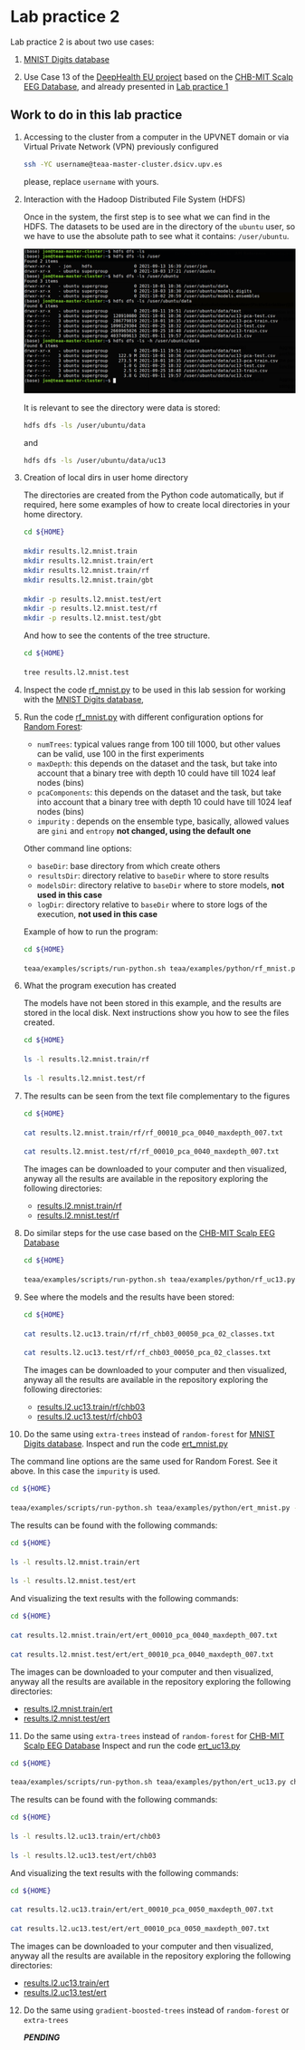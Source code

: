 # Lab practice 2

Lab practice 2 is about two use cases:

1. [MNIST Digits database](https://en.wikipedia.org/wiki/MNIST_database)

2. Use Case 13 of the [DeepHealth EU project](https://deephealth-project.eu)
   based on the [CHB-MIT Scalp EEG Database](https://physionet.org/lightwave/?db=chbmit/1.0.0),
   and already presented in [Lab practice 1](../pract_1)


## Work to do in this lab practice

1. Accessing to the cluster from a computer in the UPVNET domain or via Virtual Private Network (VPN) previously configured

   ```bash
   ssh -YC username@teaa-master-cluster.dsicv.upv.es
   ```

   please, replace `username` with yours.


2. Interaction with the Hadoop Distributed File System (HDFS)

   Once in the system, the first step is to see what we can find in the HDFS.
   The datasets to be used are in the directory of the `ubuntu` user, so we have
   to use the absolute path to see what it contains: `/user/ubuntu`.

   ![Here](figures/hdfs-01.png)

   It is relevant to see the directory were data is stored:

   ```bash
   hdfs dfs -ls /user/ubuntu/data
   ```

   and

   ```bash
   hdfs dfs -ls /user/ubuntu/data/uc13
   ```

3. Creation of local dirs in user home directory

   The directories are created from the Python code automatically, but if required,
   here some examples of how to create local directories in your home directory.

   ```bash
   cd ${HOME}

   mkdir results.l2.mnist.train
   mkdir results.l2.mnist.train/ert
   mkdir results.l2.mnist.train/rf
   mkdir results.l2.mnist.train/gbt

   mkdir -p results.l2.mnist.test/ert
   mkdir -p results.l2.mnist.test/rf
   mkdir -p results.l2.mnist.test/gbt
   ```

   And how to see the contents of the tree structure.

   ```bash
   cd ${HOME}

   tree results.l2.mnist.test
   ```

4. Inspect the code [rf_mnist.py](../../portal.dsic/examples/python/rf_mnist.py)
   to be used in this lab session for working with the
   [MNIST Digits database](https://en.wikipedia.org/wiki/MNIST_database),

5. Run the code [rf_mnist.py](../../portal.dsic/examples/python/rf_mnist.py)
   with different configuration options for [Random Forest](https://en.wikipedia.org/wiki/Random_forest):
    

    - `numTrees`: typical values range from 100 till 1000, but other values can be valid, use 100 in the first experiments
    - `maxDepth`: this depends on the dataset and the task, but take into account that a binary tree with depth 10 could have till 1024 leaf nodes (bins)
    - `pcaComponents`: this depends on the dataset and the task, but take into account that a binary tree with depth 10 could have till 1024 leaf nodes (bins)
    - `impurity` : depends on the ensemble type, basically, allowed values are `gini` and `entropy` **not changed, using the default one**

    Other command line options:

    - `baseDir`: base directory from which create others
    - `resultsDir`: directory relative to `baseDir` where to store results
    - `modelsDir`: directory relative to `baseDir` where to store models, **not used in this case**
    - `logDir`: directory relative to `baseDir` where to store logs of the execution, **not used in this case**

    Example of how to run the program:

   ```bash
   cd ${HOME}

   teaa/examples/scripts/run-python.sh teaa/examples/python/rf_mnist.py --numTrees 10 --maxDepth 7 --pcaComponents 40
   ```

6. What the program execution has created

   The models have not been stored in this example, and the results are stored in the local disk.
   Next instructions show you how to see the files created.

   ```bash
   cd ${HOME}

   ls -l results.l2.mnist.train/rf

   ls -l results.l2.mnist.test/rf
   ```

7. The results can be seen from the text file complementary to the figures

   ```bash
   cd ${HOME}

   cat results.l2.mnist.train/rf/rf_00010_pca_0040_maxdepth_007.txt

   cat results.l2.mnist.test/rf/rf_00010_pca_0040_maxdepth_007.txt
   ```

   The images can be downloaded to your computer and then visualized, anyway all the results are available
   in the repository exploring the following directories:

   - [results.l2.mnist.train/rf](../../portal.dsic/examples/results.l2.mnist.train/rf)
   - [results.l2.mnist.test/rf](../../portal.dsic/examples/results.l2.mnist.test/rf)

8. Do similar steps for the use case based on the
   [CHB-MIT Scalp EEG Database](https://physionet.org/lightwave/?db=chbmit/1.0.0)

   ```bash
   cd ${HOME}

   teaa/examples/scripts/run-python.sh teaa/examples/python/rf_uc13.py chb03 --numTrees 50 --doBinaryClassification --usingPCA 
   ```


9. See where the models and the results have been stored:

   ```bash
   cd ${HOME}

   cat results.l2.uc13.train/rf/rf_chb03_00050_pca_02_classes.txt

   cat results.l2.uc13.test/rf/rf_chb03_00050_pca_02_classes.txt
   ```

   The images can be downloaded to your computer and then visualized, anyway all the results are available
   in the repository exploring the following directories:

   - [results.l2.uc13.train/rf/chb03](../../portal.dsic/examples/results.l2.uc13.train/rf/chb03)
   - [results.l2.uc13.test/rf/chb03](../../portal.dsic/examples/results.l2.uc13.test/rf/chb03)


10. Do the same using `extra-trees` instead of `random-forest` for 
   [MNIST Digits database](https://en.wikipedia.org/wiki/MNIST_database).
   Inspect and run the code [ert_mnist.py](../../portal.dsic/examples/python/ert_mnist.py)

   The command line options are the same used for Random Forest. See it above.
   In this case the `impurity` is used.

   ```bash
   cd ${HOME}

   teaa/examples/scripts/run-python.sh teaa/examples/python/ert_mnist.py --numTrees 10 --maxDepth 7 --pcaComponents 40
   ```

   The results can be found with the following commands:

   ```bash
   cd ${HOME}

   ls -l results.l2.mnist.train/ert

   ls -l results.l2.mnist.test/ert
   ```

   And visualizing the text results with the following commands:

   ```bash
   cd ${HOME}

   cat results.l2.mnist.train/ert/ert_00010_pca_0040_maxdepth_007.txt

   cat results.l2.mnist.test/ert/ert_00010_pca_0040_maxdepth_007.txt
   ```

   The images can be downloaded to your computer and then visualized, anyway all the results are available
   in the repository exploring the following directories:

   - [results.l2.mnist.train/ert](../../portal.dsic/examples/results.l2.mnist.train/ert)
   - [results.l2.mnist.test/ert](../../portal.dsic/examples/results.l2.mnist.test/ert)


11. Do the same using `extra-trees` instead of `random-forest` for 
   [CHB-MIT Scalp EEG Database](https://physionet.org/lightwave/?db=chbmit/1.0.0)
   Inspect and run the code [ert_uc13.py](../../portal.dsic/examples/python/ert_uc13.py)

   ```bash
   cd ${HOME}

   teaa/examples/scripts/run-python.sh teaa/examples/python/ert_uc13.py chb03 --numTrees 50 --doBinaryClassification --usingPCA 
   ```

   The results can be found with the following commands:

   ```bash
   cd ${HOME}

   ls -l results.l2.uc13.train/ert/chb03

   ls -l results.l2.uc13.test/ert/chb03
   ```

   And visualizing the text results with the following commands:

   ```bash
   cd ${HOME}

   cat results.l2.uc13.train/ert/ert_00010_pca_0050_maxdepth_007.txt

   cat results.l2.uc13.test/ert/ert_00010_pca_0050_maxdepth_007.txt
   ```

   The images can be downloaded to your computer and then visualized, anyway all the results are available
   in the repository exploring the following directories:

   - [results.l2.uc13.train/ert](../../portal.dsic/examples/results.l2.uc13.train/ert)
   - [results.l2.uc13.test/ert](../../portal.dsic/examples/results.l2.uc13.test/ert)


12. Do the same using `gradient-boosted-trees` instead of `random-forest` or `extra-trees` 

    ***PENDING***
